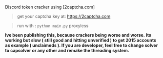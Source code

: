 Discord token cracker using [2captcha.com]

> get your captcha key at: https://2captcha.com

> run with : `python main.py`
> proxyless

**Ive been publishing this, because crackers being worse and worse.**
**Its working but slow ( still good and hitting unverified ) to get 2015 accounts as example ( unclaimeds ). If you are developer, feel free to change solver to capsolver or any other and remake the threading system.**

